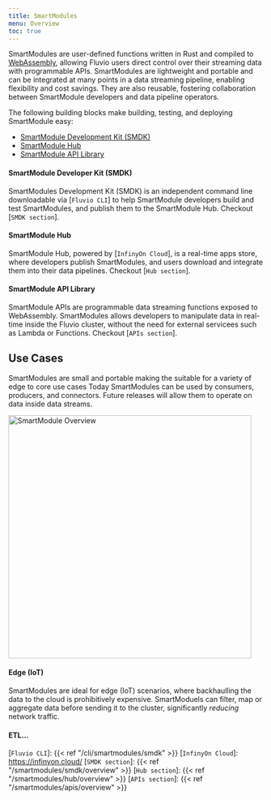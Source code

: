```yaml
---
title: SmartModules
menu: Overview
toc: true
---
```


SmartModules are user-defined functions written in Rust and compiled to <a href="https://webassembly.org/" target="_blank">WebAssembly</a>, allowing Fluvio users direct control over their streaming data with programmable APIs. SmartModules are lightweight and portable and can be integrated at many points in a data streaming pipeline, enabling flexibility and cost savings. They are also reusable, fostering collaboration between SmartModule developers and data pipeline operators.

The following building blocks make building, testing, and deploying SmartModule easy:

* [SmartModule Development Kit (SMDK)]
* [SmartModule Hub]
* [SmartModule API Library]

#### SmartModule Developer Kit (SMDK)

SmartModules Development Kit (SMDK) is an independent command line downloadable via [`Fluvio CLI`] to help SmartModule developers build and test SmartModules, and publish them to the SmartModule Hub. Checkout [`SMDK section`].

#### SmartModule Hub

SmartModule Hub, powered by [`InfinyOn Cloud`], is a real-time apps store, where developers publish SmartModules, and users download and integrate them into their data pipelines. Checkout [`Hub section`].

#### SmartModule API Library

SmartModule APIs are programmable data streaming functions exposed to WebAssembly. SmartModules allows developers to manipulate data in real-time inside the Fluvio cluster, without the need for external servicees such as Lambda or Functions. Checkout [`APIs section`].


## Use Cases

SmartModules are small and portable making the suitable for a variety of edge to core use cases Today SmartModules can be used by consumers, producers, and connectors. Future releases will allow them to operate on data inside data streams.

<img src="/smartmodules/images/smartmodule-overview.svg" alt="SmartModule Overview" justify="center" height="480">

#### Edge (IoT)

SmartModules are ideal for edge (IoT) scenarios, where backhaulling the data to the cloud is prohibitively expensive. SmartModuels can filter, map or aggregate data before sending it to the cluster, significantly _reducing_ network traffic.

#### ETL...




[SmartModule Development Kit (SMDK)]: #smartmodule-developer-kit-smdk
[SmartModule Hub]: #smartmodule-hub
[SmartModule API Library]:  #smartmodule-api-library
[`Fluvio CLI`]: {{< ref "/cli/smartmodules/smdk" >}}
[`InfinyOn Cloud`]: https://infinyon.cloud/
[`SMDK section`]: {{< ref "/smartmodules/smdk/overview" >}}
[`Hub section`]: {{< ref "/smartmodules/hub/overview" >}}
[`APIs section`]: {{< ref "/smartmodules/apis/overview" >}}

